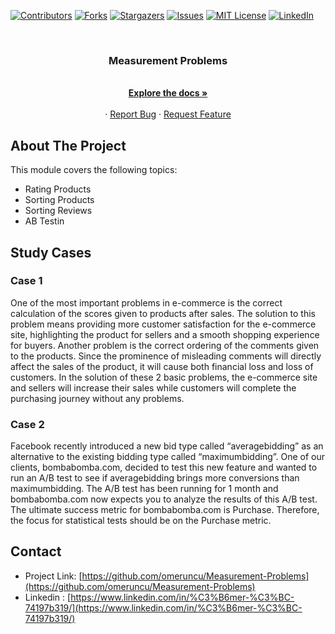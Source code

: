 [![Contributors][contributors-shield]][contributors-url]
[![Forks][forks-shield]][forks-url]
[![Stargazers][stars-shield]][stars-url]
[![Issues][issues-shield]][issues-url]
[![MIT License][license-shield]][license-url]
[![LinkedIn][linkedin-shield]][linkedin-url]

<!-- PROJECT LOGO -->
<br />
<p align="center">
  <a href="https://github.com/omeruncu/Measurement-Problems"></a>

  <h3 align="center">Measurement Problems</h3>

  <p align="center">
    <br />
    <a href="https://github.com/omeruncu/Measurement-Problems"><strong>Explore the docs »</strong></a>
    <br />
    <br />
    ·
    <a href="https://github.com/omeruncu/Measurement-Problems/issues">Report Bug</a>
    ·
    <a href="https://github.com/omeruncu/Measurement-Problems/issues">Request Feature</a>
  </p>
</p>

<!-- ABOUT THE PROJECT -->
## About The Project
This module covers the following topics:
- Rating Products
- Sorting Products
- Sorting Reviews
- AB Testin

<!-- STUDY CASES -->
## Study Cases
### Case 1 
One of the most important problems in e-commerce is the correct calculation of the scores given to products after sales. The solution to this problem means providing more customer satisfaction for the e-commerce site, highlighting the product for sellers and a smooth shopping experience for buyers. Another problem is the correct ordering of the comments given to the products. Since the prominence of misleading comments will directly affect the sales of the product, it will cause both financial loss and loss of customers. In the solution of these 2 basic problems, the e-commerce site and sellers will increase their sales while customers will complete the purchasing journey without any problems.

### Case 2
Facebook recently introduced a new bid type called “averagebidding” as an alternative to the existing bidding type called “maximumbidding”. One of our clients, bombabomba.com, decided to test this new feature and wanted to run an A/B test to see if averagebidding brings more conversions than maximumbidding. The A/B test has been running for 1 month and bombabomba.com now expects you to analyze the results of this A/B test. The ultimate success metric for bombabomba.com is Purchase. Therefore, the focus for statistical tests should be on the Purchase metric.


<!-- CONTACT -->
## Contact

* Project Link: [https://github.com/omeruncu/Measurement-Problems](https://github.com/omeruncu/Measurement-Problems)
* Linkedin : [https://www.linkedin.com/in/%C3%B6mer-%C3%BC-74197b319/](https://www.linkedin.com/in/%C3%B6mer-%C3%BC-74197b319/)



<!-- MARKDOWN LINKS & IMAGES -->
<!-- https://www.markdownguide.org/basic-syntax/#reference-style-links -->
[contributors-shield]: https://img.shields.io/github/contributors/omeruncu/Measurement-Problems.svg?style=for-the-badge
[contributors-url]: https://github.com/omeruncu/Measurement-Problems/graphs/contributors
[forks-shield]: https://img.shields.io/github/forks/omeruncu/Measurement-Problems.svg?style=for-the-badge
[forks-url]: https://github.com/omeruncu/Measurement-Problems/network/members
[stars-shield]: https://img.shields.io/github/stars/omeruncu/Measurement-Problems.svg?style=for-the-badge
[stars-url]: https://github.com/omeruncu/Measurement-Problems/stargazers
[issues-shield]: https://img.shields.io/github/issues/omeruncu/Measurement-Problems.svg?style=for-the-badge
[issues-url]: https://github.com/omeruncu/Measurement-Problems/issues
[license-shield]: https://img.shields.io/github/license/omeruncu/Measurement-Problems.svg?style=for-the-badge
[license-url]: https://github.com/omeruncu/Measurement-Problems/blob/master/LICENSE.txt
[linkedin-shield]: https://img.shields.io/badge/-LinkedIn-black.svg?style=for-the-badge&logo=linkedin&colorB=555
[linkedin-url]: https://www.linkedin.com/in/%C3%B6mer-%C3%BC-74197b319/
